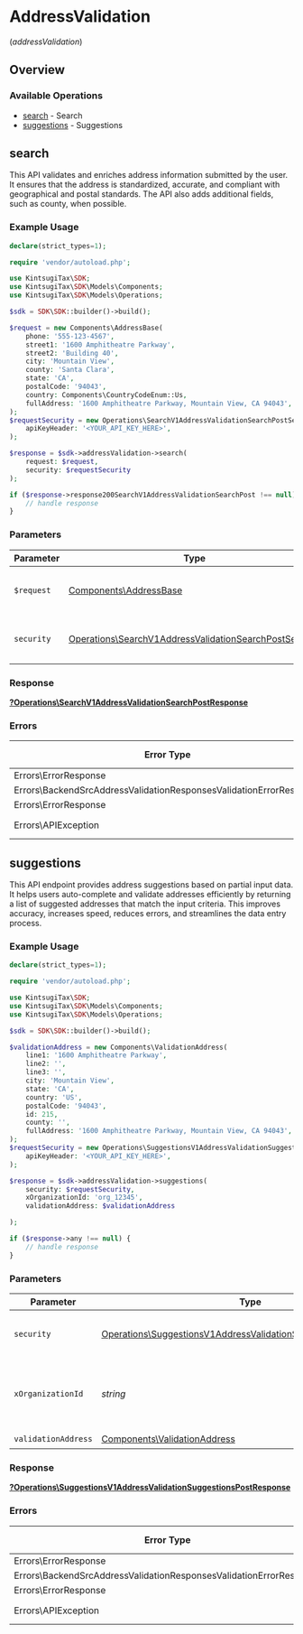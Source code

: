 # AddressValidation
(*addressValidation*)

## Overview

### Available Operations

* [search](#search) - Search
* [suggestions](#suggestions) - Suggestions

## search

This API validates and enriches address information
    submitted by the user. It ensures that the address is standardized, accurate,
    and compliant with geographical and postal standards.
    The API also adds additional fields, such as county, when possible.

### Example Usage

```php
declare(strict_types=1);

require 'vendor/autoload.php';

use KintsugiTax\SDK;
use KintsugiTax\SDK\Models\Components;
use KintsugiTax\SDK\Models\Operations;

$sdk = SDK\SDK::builder()->build();

$request = new Components\AddressBase(
    phone: '555-123-4567',
    street1: '1600 Amphitheatre Parkway',
    street2: 'Building 40',
    city: 'Mountain View',
    county: 'Santa Clara',
    state: 'CA',
    postalCode: '94043',
    country: Components\CountryCodeEnum::Us,
    fullAddress: '1600 Amphitheatre Parkway, Mountain View, CA 94043',
);
$requestSecurity = new Operations\SearchV1AddressValidationSearchPostSecurity(
    apiKeyHeader: '<YOUR_API_KEY_HERE>',
);

$response = $sdk->addressValidation->search(
    request: $request,
    security: $requestSecurity
);

if ($response->response200SearchV1AddressValidationSearchPost !== null) {
    // handle response
}
```

### Parameters

| Parameter                                                                                                                        | Type                                                                                                                             | Required                                                                                                                         | Description                                                                                                                      |
| -------------------------------------------------------------------------------------------------------------------------------- | -------------------------------------------------------------------------------------------------------------------------------- | -------------------------------------------------------------------------------------------------------------------------------- | -------------------------------------------------------------------------------------------------------------------------------- |
| `$request`                                                                                                                       | [Components\AddressBase](../../Models/Components/AddressBase.md)                                                                 | :heavy_check_mark:                                                                                                               | The request object to use for the request.                                                                                       |
| `security`                                                                                                                       | [Operations\SearchV1AddressValidationSearchPostSecurity](../../Models/Operations/SearchV1AddressValidationSearchPostSecurity.md) | :heavy_check_mark:                                                                                                               | The security requirements to use for the request.                                                                                |

### Response

**[?Operations\SearchV1AddressValidationSearchPostResponse](../../Models/Operations/SearchV1AddressValidationSearchPostResponse.md)**

### Errors

| Error Type                                                         | Status Code                                                        | Content Type                                                       |
| ------------------------------------------------------------------ | ------------------------------------------------------------------ | ------------------------------------------------------------------ |
| Errors\ErrorResponse                                               | 401                                                                | application/json                                                   |
| Errors\BackendSrcAddressValidationResponsesValidationErrorResponse | 422                                                                | application/json                                                   |
| Errors\ErrorResponse                                               | 500                                                                | application/json                                                   |
| Errors\APIException                                                | 4XX, 5XX                                                           | \*/\*                                                              |

## suggestions

This API endpoint provides address suggestions based on
    partial input data. It helps users auto-complete and validate addresses efficiently
    by returning a list of suggested addresses that match the input criteria.
    This improves accuracy, increases speed, reduces errors,
    and streamlines the data entry process.

### Example Usage

```php
declare(strict_types=1);

require 'vendor/autoload.php';

use KintsugiTax\SDK;
use KintsugiTax\SDK\Models\Components;
use KintsugiTax\SDK\Models\Operations;

$sdk = SDK\SDK::builder()->build();

$validationAddress = new Components\ValidationAddress(
    line1: '1600 Amphitheatre Parkway',
    line2: '',
    line3: '',
    city: 'Mountain View',
    state: 'CA',
    country: 'US',
    postalCode: '94043',
    id: 215,
    county: '',
    fullAddress: '1600 Amphitheatre Parkway, Mountain View, CA 94043',
);
$requestSecurity = new Operations\SuggestionsV1AddressValidationSuggestionsPostSecurity(
    apiKeyHeader: '<YOUR_API_KEY_HERE>',
);

$response = $sdk->addressValidation->suggestions(
    security: $requestSecurity,
    xOrganizationId: 'org_12345',
    validationAddress: $validationAddress

);

if ($response->any !== null) {
    // handle response
}
```

### Parameters

| Parameter                                                                                                                                            | Type                                                                                                                                                 | Required                                                                                                                                             | Description                                                                                                                                          | Example                                                                                                                                              |
| ---------------------------------------------------------------------------------------------------------------------------------------------------- | ---------------------------------------------------------------------------------------------------------------------------------------------------- | ---------------------------------------------------------------------------------------------------------------------------------------------------- | ---------------------------------------------------------------------------------------------------------------------------------------------------- | ---------------------------------------------------------------------------------------------------------------------------------------------------- |
| `security`                                                                                                                                           | [Operations\SuggestionsV1AddressValidationSuggestionsPostSecurity](../../Models/Operations/SuggestionsV1AddressValidationSuggestionsPostSecurity.md) | :heavy_check_mark:                                                                                                                                   | The security requirements to use for the request.                                                                                                    |                                                                                                                                                      |
| `xOrganizationId`                                                                                                                                    | *string*                                                                                                                                             | :heavy_check_mark:                                                                                                                                   | The unique identifier for the organization making the request                                                                                        | org_12345                                                                                                                                            |
| `validationAddress`                                                                                                                                  | [Components\ValidationAddress](../../Models/Components/ValidationAddress.md)                                                                         | :heavy_check_mark:                                                                                                                                   | N/A                                                                                                                                                  |                                                                                                                                                      |

### Response

**[?Operations\SuggestionsV1AddressValidationSuggestionsPostResponse](../../Models/Operations/SuggestionsV1AddressValidationSuggestionsPostResponse.md)**

### Errors

| Error Type                                                         | Status Code                                                        | Content Type                                                       |
| ------------------------------------------------------------------ | ------------------------------------------------------------------ | ------------------------------------------------------------------ |
| Errors\ErrorResponse                                               | 401                                                                | application/json                                                   |
| Errors\BackendSrcAddressValidationResponsesValidationErrorResponse | 422                                                                | application/json                                                   |
| Errors\ErrorResponse                                               | 500                                                                | application/json                                                   |
| Errors\APIException                                                | 4XX, 5XX                                                           | \*/\*                                                              |